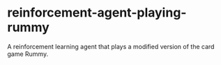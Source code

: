 # reinforcement-agent-playing-rummy
A reinforcement learning agent that plays a modified version of the card game Rummy.
